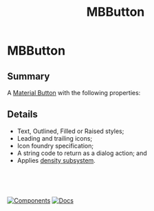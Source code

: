 ﻿---
uid: C.MBButton
title: MBButton
---
# MBButton

## Summary

A [Material Button](https://github.com/material-components/material-components-web/tree/v9.0.0/packages/mdc-button#buttons) with the following properties:

## Details

- Text, Outlined, Filled or Raised styles;
- Leading and trailing icons;
- Icon foundry specification;
- A string code to return as a dialog action; and
- Applies [density subsystem](xref:A.Density).

&nbsp;

&nbsp;

[![Components](https://img.shields.io/static/v1?label=Components&message=Core&color=blue)](xref:A.CoreComponents)
[![Docs](https://img.shields.io/static/v1?label=API%20Documentation&message=MBButton&color=brightgreen)](xref:Material.Blazor.MBButton)
